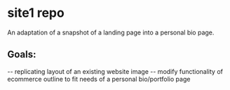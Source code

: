 # site1 repo
An adaptation of a snapshot of a landing page into a personal bio page.

## Goals:
-- replicating layout of an existing website image
-- modify functionality of ecommerce outline to fit needs of a personal bio/portfolio page